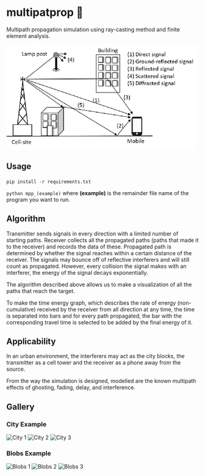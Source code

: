 # multipatprop :high_brightness:
Multipath propagation simulation using ray-casting method and finite element analysis.

![Multipath Diagram](gallery/diagram.png)

## Usage
```pip install -r requirements.txt```

```python mpp_(example)``` where **(example)** is the remainder file name of the program you want to run.

## Algorithm
Transmitter sends signals in every direction with a limited number of starting paths.
Receiver collects all the propagated paths (paths that made it to the receiver) and records the data of these.
Propagated path is determined by whether the signal reaches within a certain distance of the receiver.
The signals may bounce off of reflective interferers and will still count as propagated.
However, every collision the signal makes with an interferer, the energy of the signal decays exponentially.

The algorithm described above allows us to make a visualization of all the paths that reach the target.

To make the time energy graph, which describes the rate of energy (non-cumulative) received by the receiver from all direction at any time,
the time is separated into bars and for every path propagated, the bar with the corresponding travel time is selected to be added by the final energy of it.

## Applicability
In an urban environment, the interferers may act as the city blocks, the transmitter as a cell tower and the receiver as a phone away from the source.

From the way the simulation is designed, modelled are the known multipath effects of ghosting, fading, delay, and interference.

## Gallery
### City Example
![City 1](gallery/city/1.png)
![City 2](gallery/city/2.png)
![City 3](gallery/city/3.png)

### Blobs Example
![Blobs 1](gallery/blobs/1.png)
![Blobs 2](gallery/blobs/2.png)
![Blobs 3](gallery/blobs/3.png)

